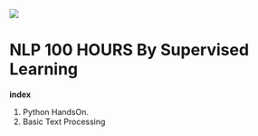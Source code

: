 ![]('https://getthematic.com/wp-content/uploads/2018/03/Neuro-linguistic-Programming-650x435-e1522404756134.jpg)
# NLP 100 HOURS By Supervised Learning

**index**
1. Python HandsOn.  
2. Basic Text Processing

